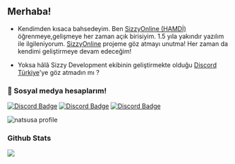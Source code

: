 ## Merhaba! <img src="https://raw.githubusercontent.com/iampavangandhi/iampavangandhi/master/gifs/Hi.gif" width="10px">

- Kendimden kısaca bahsedeyim. Ben [SizzyOnline (HAMDİ)](https://github.com/SizzyOnline) öğrenmeye,gelişmeye her zaman açık birisiyim.
1.5 yıla yakındır yazılım ile ilgileniyorum. [SizzyOnline](https://www.sizzyonline.tk/) projeme göz atmayı unutma! Her zaman da kendimi geliştirmeye devam edeceğim!

- Yoksa hâlâ Sizzy Development ekibinin geliştirmekte olduğu [Discord Türkiye](https://discordturkiye.com/)'ye göz atmadın mı ?

<h3>🌟 Sosyal medya hesaplarım!</h3>

[![Discord Badge](https://img.shields.io/badge/Discord%20-7289DA.svg?&amp;style=for-the-badge&amp;logo=discord&amp;logoColor=white)](https://discord.com/users/926204346797006900)
[![Discord Badge](https://img.shields.io/badge/YouTube-ff0000.svg?&amp;style=for-the-badge&amp;logo=youtube&amp;logoColor=white)](https://www.youtube.com/channel/UCHV-0hIQeHKtz6syOZSk0bQ)
[![Discord Badge](https://img.shields.io/badge/İnstagram%20-171515.svg?&amp;style=for-the-badge&amp;logo=instagram&amp;logoColor=white)](https://www.instagram.com/sizzyonline9/)

![natsusa profile](https://komarev.com/ghpvc/?username=SizzyOnline&color=blueviolet)


<div >
<h3>Github Stats</h3>
   <a href="https://github.com/SizzyOnline" target="_blank">
      <img src="https://github-readme-stats.vercel.app/api/?username=SizzyOnline&show_icons=true&title_color=fff&icon_color=79ff97&text_color=9f9f9f&bg_color=151515">
   </a>
</div>
